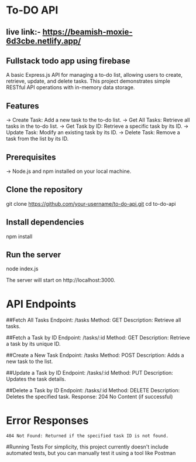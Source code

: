 # To-DO API

## live link:- https://beamish-moxie-6d3cbe.netlify.app/
## Fullstack todo app using firebase

A basic Express.js API for managing a to-do list, allowing users to create, retrieve, update, and delete tasks. This project demonstrates simple RESTful API operations with in-memory data storage.

## Features

-> Create Task: Add a new task to the to-do list.
-> Get All Tasks: Retrieve all tasks in the to-do list.
-> Get Task by ID: Retrieve a specific task by its ID.
-> Update Task: Modify an existing task by its ID.
-> Delete Task: Remove a task from the list by its ID.

## Prerequisites

-> Node.js and npm installed on your local machine.

## Clone the repository
  git clone https://github.com/your-username/to-do-api.git
cd to-do-api

## Install dependencies
  npm install

## Run the server
  node index.js

The server will start on http://localhost:3000.

# API Endpoints

  ##Fetch All Tasks
    Endpoint: /tasks
    Method: GET
    Description: Retrieve all tasks.

  ##Fetch a Task by ID
    Endpoint: /tasks/:id
    Method: GET
    Description: Retrieve a task by its unique ID.

  ##Create a New Task
    Endpoint: /tasks
    Method: POST
    Description: Adds a new task to the list.

  ##Update a Task by ID
    Endpoint: /tasks/:id
    Method: PUT
    Description: Updates the task details.

  ##Delete a Task by ID
    Endpoint: /tasks/:id
    Method: DELETE
    Description: Deletes the specified task.
    Response: 204 No Content (if successful)

  # Error Responses
    404 Not Found: Returned if the specified task ID is not found.


#Running Tests
For simplicity, this project currently doesn't include automated tests, but you can manually test it using a tool like Postman

    
